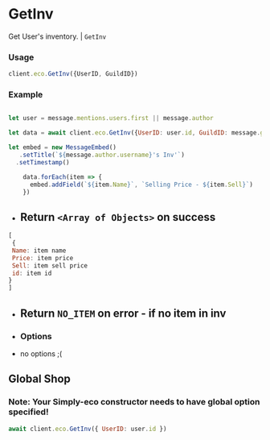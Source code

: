 # GetInv

Get User's inventory.  | `GetInv`

### Usage

```js
client.eco.GetInv({UserID, GuildID}) 
```

### Example

```js

let user = message.mentions.users.first || message.author

let data = await client.eco.GetInv({UserID: user.id, GuildID: message.guild.id}) 

let embed = new MessageEmbed()
   .setTitle(`${message.author.username}'s Inv'`)
  .setTimestamp()

    data.forEach(item => {
      embed.addField(`${item.Name}`, `Selling Price - ${item.Sell}`)
    })

```

- ## Return `<Array of Objects>` on success
 
```js
[
 { 
 Name: item name
 Price: item price
 Sell: item sell price
 id: item id
}
]
```

 - ## Return `NO_ITEM` on error - if no item in inv

 - ### Options

- no options ;(
  
## Global Shop
### Note: Your Simply-eco constructor needs to have global option specified!

```js
await client.eco.GetInv({ UserID: user.id }) 
```